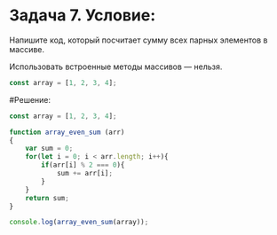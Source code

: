 # Задача 7. Условие:

Напишите код, который посчитает сумму всех парных элементов в массиве.

Использовать встроенные методы массивов — нельзя.

```js
const array = [1, 2, 3, 4];
```

#Решение:

```js
const array = [1, 2, 3, 4];

function array_even_sum (arr)
{
    var sum = 0;
    for(let i = 0; i < arr.length; i++){
        if(arr[i] % 2 === 0){
            sum += arr[i];
        }
    }
    return sum;
}

console.log(array_even_sum(array));
```
